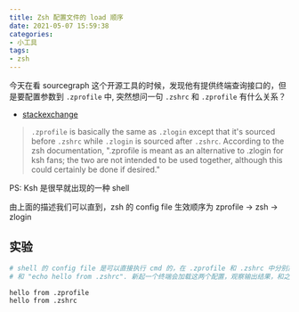 ```yaml
---
title: Zsh 配置文件的 load 顺序
date: 2021-05-07 15:59:38
categories:
- 小工具
tags:
- zsh
---
```


今天在看 sourcegraph 这个开源工具的时候，发现他有提供终端查询接口的，但是要配置参数到 `.zprofile` 中, 突然想问一句 `.zshrc` 和 `.zprofile` 有什么关系？

* [stackexchange](https://unix.stackexchange.com/questions/71253/what-should-shouldnt-go-in-zshenv-zshrc-zlogin-zprofile-zlogout)

> `.zprofile` is basically the same as `.zlogin` except that it's sourced before `.zshrc` while `.zlogin` is sourced after `.zshrc`.
>  According to the zsh documentation, ".zprofile is meant as an alternative to .zlogin for ksh fans; the two are not intended to be used together, although this could certainly be done if desired."

PS: Ksh 是很早就出现的一种 shell

由上面的描述我们可以直到，zsh 的 config file 生效顺序为 zprofile -> zsh -> zlogin

## 实验

```sh
# shell 的 config file 是可以直接执行 cmd 的，在 .zprofile 和 .zshrc 中分别加上 "echo hello from .zprofile"
# 和 "echo hello from .zshrc". 新起一个终端会加载这两个配置，观察输出结果，和之前的描述一致

hello from .zprofile
hello from .zshrc
```